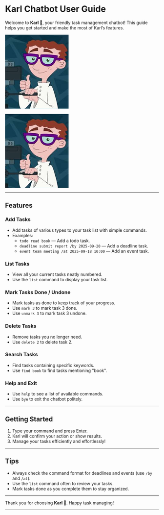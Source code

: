 # Karl Chatbot User Guide

Welcome to **Karl 🤖**, your friendly task management chatbot! This guide helps you get started and make the most of Karl’s features.

![Karl](/src/main/resources/images/karl.jpeg "Karl")

<img align="center" src="/src/main/resources/images/karl.jpeg" alt="Karl"/>

---

## Features

### Add Tasks

- Add tasks of various types to your task list with simple commands.
- Examples:
  - `todo read book` — Add a todo task.
  - `deadline submit report /by 2025-09-20` — Add a deadline task.
  - `event team meeting /at 2025-09-18 10:00` — Add an event task.

### List Tasks

- View all your current tasks neatly numbered.
- Use the `list` command to display your task list.

### Mark Tasks Done / Undone

- Mark tasks as done to keep track of your progress.
- Use `mark 3` to mark task 3 done.
- Use `unmark 3` to mark task 3 undone.

### Delete Tasks

- Remove tasks you no longer need.
- Use `delete 2` to delete task 2.

### Search Tasks

- Find tasks containing specific keywords.
- Use `find book` to find tasks mentioning "book".

### Help and Exit

- Use `help` to see a list of available commands.
- Use `bye` to exit the chatbot politely.

---

## Getting Started

1. Type your command and press Enter.
2. Karl will confirm your action or show results.
3. Manage your tasks efficiently and effortlessly!

---

## Tips

- Always check the command format for deadlines and events (use `/by` and `/at`).
- Use the `list` command often to review your tasks.
- Mark tasks done as you complete them to stay organized.

---

Thank you for choosing **Karl 🤖**. Happy task managing!

---

